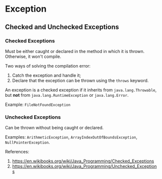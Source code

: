# Exception

## Checked and Unchecked Exceptions

### Checked Exceptions
Must be either caught or declared in the method in which it is thrown. Otherwise, it won't compile.

Two ways of solving the compilation error:
1. Catch the exception and handle it;
2. Declare that the exception can be thrown using the `throws` keyword.

An exception is a checked exception if it inherits from `java.lang.Throwable`, but **not** from `java.lang.RuntimeException` or `java.lang.Error`.

Example: `FileNotFoundException`

### Unchecked Exceptions
Can be thrown without being caught or declared.

Examples: `ArithmeticException`, `ArrayIndexOutOfBoundsException`, `NullPointerException`.

References:
1. https://en.wikibooks.org/wiki/Java_Programming/Checked_Exceptions
2. https://en.wikibooks.org/wiki/Java_Programming/Unchecked_Exceptions